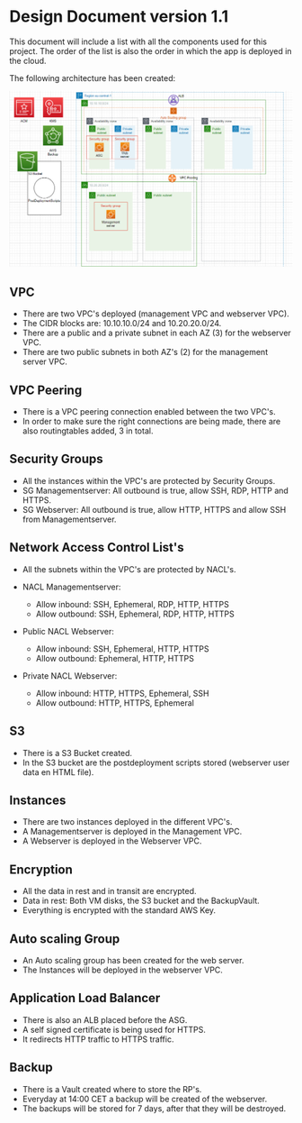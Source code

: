 # Design Document version 1.1
This document will include a list with all the components used for this project. The order of the list is also the order in which the app is deployed in the cloud.

The following architecture has been created:

![Design](../../00_includes/v1_1.png)

## VPC
- There are two VPC's deployed (management VPC and webserver VPC).
- The CIDR blocks are: 10.10.10.0/24 and 10.20.20.0/24.
- There are a public and a private subnet in each AZ (3) for the webserver VPC.
- There are two public subnets in both AZ's (2) for the management server VPC.

## VPC Peering
- There is a VPC peering connection enabled between the two VPC's.
- In order to make sure the right connections are being made, there are also routingtables added, 3 in total.

## Security Groups
- All the instances within the VPC's are protected by Security Groups.
- SG Managementserver: All outbound is true, allow SSH, RDP, HTTP and HTTPS. 
- SG Webserver: All outbound is true, allow HTTP, HTTPS and allow SSH from Managementserver.

## Network Access Control List's
- All the subnets within the VPC's are protected by NACL's.
- NACL Managementserver: 
    
    - Allow inbound: SSH, Ephemeral, RDP, HTTP, HTTPS
    - Allow outbound: SSH, Ephemeral, RDP, HTTP, HTTPS

- Public NACL Webserver:

    - Allow inbound: SSH, Ephemeral, HTTP, HTTPS
    - Allow outbound: Ephemeral, HTTP, HTTPS

- Private NACL Webserver: 

    - Allow inbound: HTTP, HTTPS, Ephemeral, SSH
    - Allow outbound: HTTP, HTTPS, Ephemeral

## S3
- There is a S3 Bucket created.
- In the S3 bucket are the postdeployment scripts stored (webserver user data en HTML file).

## Instances
- There are two instances deployed in the different VPC's.
- A Managementserver is deployed in the Management VPC.
- A Webserver is deployed in the Webserver VPC.

## Encryption
- All the data in rest and in transit are encrypted.
- Data in rest: Both VM disks, the S3 bucket and the BackupVault.
- Everything is encrypted with the standard AWS Key.

## Auto scaling Group
- An Auto scaling group has been created for the web server.
- The Instances will be deployed in the webserver VPC. 

## Application Load Balancer
- There is also an ALB placed before the ASG.
- A self signed certificate is being used for HTTPS.
- It redirects HTTP traffic to HTTPS traffic.

## Backup
- There is a Vault created where to store the RP's.
- Everyday at 14:00 CET a backup will be created of the webserver.
- The backups will be stored for 7 days, after that they will be destroyed. 